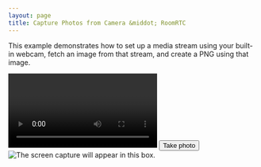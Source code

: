 ```yaml
---
layout: page
title: Capture Photos from Camera &middot; RoomRTC
---
```


<!-- load app styles -->
<link href="{{ site.baseurl }}/assets/css/capture.css" rel="stylesheet" type="text/css" media="screen" />

<!-- load app scripts -->
<script src="{{ site.baseurl }}/dist/roomrtc.min.js"></script>
<script src="{{ site.baseurl }}/assets/js/capture.js"></script>

<div class="contentarea">
    <p>
        This example demonstrates how to set up a media stream using your built-in webcam, fetch an image from that stream, and create a PNG using that image.
    </p>
    <div class="camera">
        <video id="video">Video stream not available.</video>
        <button id="startbutton">Take photo</button>
    </div>
    <canvas id="canvas"></canvas>
    <div class="output">
        <img id="photo" alt="The screen capture will appear in this box.">
    </div>
</div>
